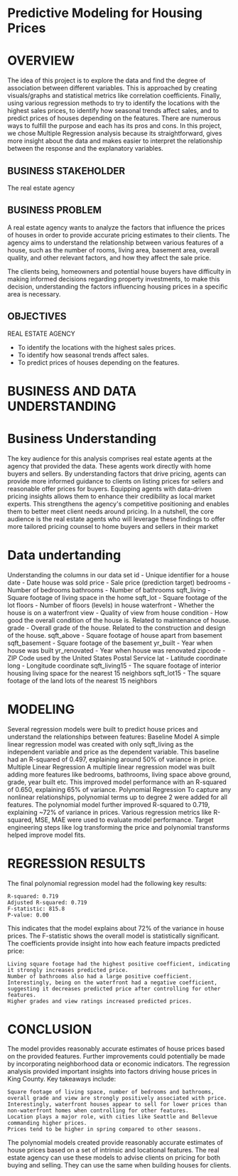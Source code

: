 #  Predictive Modeling for Housing Prices

# OVERVIEW
The idea of this project is to explore the data and find the degree of association between different variables. This is approached by creating visuals/graphs and statistical metrics like correlation coefficients. Finally, using various regression methods to try to identify the locations with the highest sales prices, to identify how seasonal trends affect sales, and to predict prices of houses depending on the features. There are numerous ways to fulfill the purpose and each has its pros and cons. In this project, we chose Multiple Regression analysis because its straightforward, gives more insight about the data and makes easier to interpret the relationship between the response and the explanatory variables.

## BUSINESS STAKEHOLDER
The real estate agency 

## BUSINESS PROBLEM 
A real estate agency wants to analyze the factors that influence the prices of houses in order to provide accurate pricing estimates to their clients. The agency aims to understand the relationship between various features of a house, such as the number of rooms, living area, basement area, overall quality, and other relevant factors, and how they affect the sale price.

The clients being, homeowners and potential house buyers have difficulty in making informed decisions regarding property investments, to make this decision, understanding the factors influencing housing prices in a specific area is necessary.
## OBJECTIVES
REAL ESTATE AGENCY
- To identify the locations with the highest sales prices.
- To identify how seasonal trends affect sales.
- To predict prices of houses depending on the features.

# BUSINESS AND DATA UNDERSTANDING

# Business Understanding
The key audience for this analysis comprises real estate agents at the agency that provided the data. These agents work directly with home buyers and sellers. 
By understanding factors that drive pricing, agents can provide more informed guidance to clients on listing prices for sellers and reasonable offer prices for buyers.
Equipping agents with data-driven pricing insights allows them to enhance their credibility as local market experts. This strengthens the agency's competitive positioning and enables them to better meet client needs around pricing. In a nutshell, the core audience is the real estate agents who will leverage these findings to offer more tailored pricing counsel to home buyers and sellers in their market

# Data undertanding

Understanding the columns in our data set
id - Unique identifier for a house
date - Date house was sold
price - Sale price (prediction target)
bedrooms - Number of bedrooms
bathrooms - Number of bathrooms
sqft_living - Square footage of living space in the home
sqft_lot - Square footage of the lot
floors - Number of floors (levels) in house
waterfront - Whether the house is on a waterfront
view - Quality of view from house
condition - How good the overall condition of the house is. Related to maintenance of house.
grade - Overall grade of the house. Related to the construction and design of the house.
sqft_above - Square footage of house apart from basement
sqft_basement - Square footage of the basement
yr_built - Year when house was built
yr_renovated - Year when house was renovated
zipcode - ZIP Code used by the United States Postal Service
lat - Latitude coordinate
long - Longitude coordinate
sqft_living15 - The square footage of interior housing living space for the nearest 15 neighbors
sqft_lot15 - The square footage of the land lots of the nearest 15 neighbors


# MODELING
Several regression models were built to predict house prices and understand the relationships between features:
Baseline Model
    A simple linear regression model was created with only sqft_living as the independent variable and price as the dependent variable.
    This baseline had an R-squared of 0.497, explaining around 50% of variance in price.
Multiple Linear Regression
    A multiple linear regression model was built adding more features like bedrooms, bathrooms, living space above ground, grade, year built etc.
    This improved model performance with an R-squared of 0.650, explaining 65% of variance.
Polynomial Regression
    To capture any nonlinear relationships, polynomial terms up to degree 2 were added for all features.
    The polynomial model further improved R-squared to 0.719, explaining ~72% of variance in prices.
Various regression metrics like R-squared, MSE, MAE were used to evaluate model performance. Target engineering steps like log transforming the price and polynomial transforms helped improve model fits.

# REGRESSION RESULTS
The final polynomial regression model had the following key results:

    R-squared: 0.719
    Adjusted R-squared: 0.719
    F-statistic: 815.8
    P-value: 0.00

This indicates that the model explains about 72% of the variance in house prices. The F-statistic shows the overall model is statistically significant.
The coefficients provide insight into how each feature impacts predicted price:

    Living square footage had the highest positive coefficient, indicating it strongly increases predicted price.
    Number of bathrooms also had a large positive coefficient.
    Interestingly, being on the waterfront had a negative coefficient, suggesting it decreases predicted price after controlling for other features.
    Higher grades and view ratings increased predicted prices.


# CONCLUSION
The model provides reasonably accurate estimates of house prices based on the provided features. Further improvements could potentially be made by incorporating neighborhood data or economic indicators.
The regression analysis provided important insights into factors driving house prices in King County. Key takeaways include:

    Square footage of living space, number of bedrooms and bathrooms, overall grade and view are strongly positively associated with price.
    Interestingly, waterfront houses appear to sell for lower prices than non-waterfront homes when controlling for other features.
    Location plays a major role, with cities like Seattle and Bellevue commanding higher prices.
    Prices tend to be higher in spring compared to other seasons.
The polynomial models created provide reasonably accurate estimates of house prices based on a set of intrinsic and locational features. The real estate agency can use these models to advise clients on pricing for both buying and selling. They can use the same when building houses for clients.
